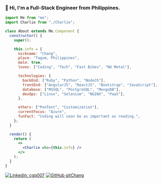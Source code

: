 <!--**gitChang/gitChang** is a ✨ _special_ ✨ repository because its `README.md` (this file) appears on your GitHub profile.

Here are some ideas to get you started:

- 🔭 I’m currently working on ...
- 🌱 I’m currently learning ...
- 👯 I’m looking to collaborate on ...
- 🤔 I’m looking for help with ...
- 💬 Ask me about ...
- 📫 How to reach me: ...
- 😄 Pronouns: ...
- ⚡ Fun fact: ...
-->

### 👋 Hi, I'm a Full-Stack Engineer from Philippines.

```jsx
import Me from "me";
import Charlie from "./Charlie";

class About extends Me.Component {
  constructor() {
    super();

    this.info = {
      nickname: "Chang",
      place: "Tagum, Philippines",
      male: true,
      loves: ["Coding", "Tech", "Fast Bikes", "NU Metal"],

      technologies: {
        backEnd: ["Ruby", "Python", "NodeJS"],
        frontEnd: ["AngularJS", "ReactJS", "Bootstrap", "JavaScript"],
        database: ["MSSQL", "PostgreSQL", "MongoDB"],
        devOps: ["Linux", "Selenium", "NGINX", "PaaS"],
      },

      others: ["PenTest", "Customization"],
      currentFocus: "Azure",
      funFact: "Coding will soon be as important as reading.",
    };
  }

  render() {
    return (
      <>
        <Charlie who={this.info} />
      </>
    );
  }
}
```

[![Linkedin: cgp007](https://img.shields.io/badge/-cgp007-blue?style=flat-square&logo=Linkedin&logoColor=white&link=https://www.linkedin.com/in/cgp007/)](https://www.linkedin.com/in/cgp007/)
[![GitHub gitChang](https://img.shields.io/github/followers/gitChang?label=follow&style=social)](https://github.com/gitChang)

